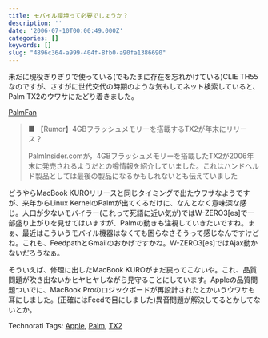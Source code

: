```yaml
---
title: モバイル環境って必要でしょうか？
description: ''
date: '2006-07-10T00:00:49.000Z'
categories: []
keywords: []
slug: "4896c364-a999-404f-8fb0-a90fa1386690"
---
```

未だに現役ぎりぎりで使っている(でもたまに存在を忘れかけている)CLIE TH55なのですが、さすがに世代交代の時期のような気もしてネット検索していると、Palm TX2のウワサにたどり着きました。

[PalmFan](http://www.palmfan.com/old_news/2006-05-2.phtml)

> ■ 【Rumor】4GBフラッシュメモリーを搭載するTX2が年末にリリース？  
>   
> PalmInsider.comが，4GBフラッシュメモリーを搭載したTX2が2006年末に発売されるようだとの噂情報を紹介していました。これはハンドヘルド製品としては最後の製品になるかもしれないとも伝えていました

どうやらMacBook KUROリリースと同じタイミングで出たウワサなようですが、来年からLinux KernelのPalmが出てくるだけに、なんとなく意味深な感じ。人口が少ないモバイラー(これって死語に近い気が)ではW-ZERO3\[es\]で一部盛り上がりを見せてはいますが、Palmの動きも注視していきたいですね。まぁ、最近はこういうモバイル機器はなくても困らなさそうって感じなんですけどね。これも、FeedpathとGmailのおかげですかね。W-ZERO3\[es\]ではAjax動かないだろうなぁ。

そういえば、修理に出したMacBook KUROがまだ戻ってこないや。これ、品質問題が吹き出ないかヒヤヒヤしながら見守ることにしています。Appleの品質問題ついでに、MacBook Proのロジックボードが再設計されたとかいうウワサも耳にしました。(正確にはFeedで目にしました)異音問題が解決してるとかしてないとか。

Technorati Tags: [Apple](http://www.technorati.com/tag/Apple), [Palm](http://www.technorati.com/tag/Palm), [TX2](http://www.technorati.com/tag/TX2)
